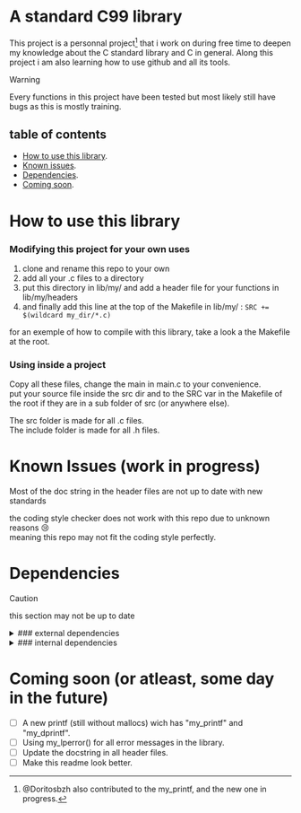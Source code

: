 # A standard C99 library

This project is a personnal project[^1] that i work on during free time to deepen my knowledge about the C standard library and C in general.
Along this project i am also learning how to use github and all its tools.

[^1]: @Doritosbzh also contributed to the my_printf, and the new one in progress.

> [!WARNING]
> Every functions in this project have been tested but most likely still have bugs as this is mostly training.

## table of contents

 - [How to use this library](#how-to-use-this-library).
 - [Known issues](#known-issues-work-in-progress).
 - [Dependencies](#dependencies).
 - [Coming soon](#coming-soon-or-atleast-some-day-in-the-future).


# How to use this library
### Modifying this project for your own uses
1. clone and rename this repo to your own
2. add all your .c files to a directory
3. put this directory in lib/my/ and add a header file for your functions in lib/my/headers
4. and finally add this line at the top of the Makefile in lib/my/ : ```SRC += $(wildcard my_dir/*.c)```

for an exemple of how to compile with this library, take a look a the Makefile at the root.

### Using inside a project
Copy all these files, change the main in main.c to your convenience.\
put your source file inside the src dir and to the SRC var in the Makefile of the root if they are in a sub folder of src (or anywhere else).

The src folder is made for all .c files.\
The include folder is made for all .h files.

# Known Issues (work in progress)

Most of the doc string in the header files are not up to date with new standards

the coding style checker does not work with this repo due to unknown reasons :cry:\
meaning this repo may not fit the coding style perfectly.


# Dependencies

> [!CAUTION]
> this section may not be up to date

<details>
<summary> ### external dependencies </summary>

my_math is fully independant (except for base_switcher.c, depends on write())

my_mem depends on malloc and free

my_str depends on write (a lot, obviously)
</details>

<details>
<summary> ### internal dependencies </summary>

my_math is fully_independant (except for base_switcher.c)

the sub libraries my_errno, my_mem and my_bool are used all over this library, do not remove.
</details>

# Coming soon (or atleast, some day in the future)

 - [ ] A new printf (still without mallocs) wich has "my_printf" and "my_dprintf".
 - [ ] Using my_lperror() for all error messages in the library.
 - [ ] Update the docstring in all header files.
 - [ ] Make this readme look better.
